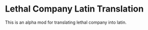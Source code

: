 # Lethal Company Latin Translation

This is an alpha mod for translating lethal company into latin.
